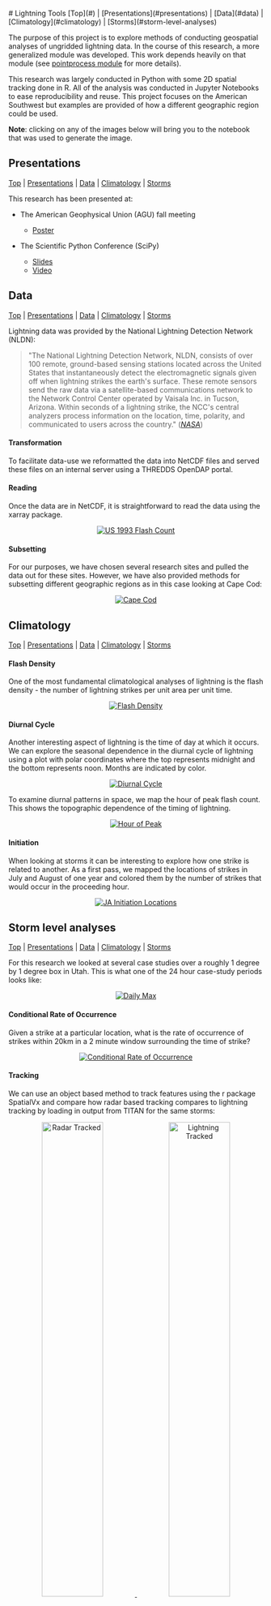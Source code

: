 </br>
# Lightning Tools
[Top](#) | [Presentations](#presentations) | [Data](#data) | [Climatology](#climatology) | [Storms](#storm-level-analyses)

The purpose of this project is to explore methods of conducting geospatial analyses of ungridded lightning data. In the course of this research, a more generalized module was developed. This work depends heavily on that module (see [pointprocess module](https://github.com/jsignell/point-process) for more details).

This research was largely conducted in Python with some 2D spatial tracking done in R. All of the analysis was conducted in Jupyter Notebooks to ease reproducibility and reuse. This project focuses on the American Southwest but examples are provided of how a different geographic region could be used.

**Note**: clicking on any  of the images below will bring you to the notebook that was used to generate the image.

## Presentations
[Top](#) | [Presentations](#presentations) | [Data](#data) | [Climatology](#climatology) | [Storms](#storm-level-analyses)

This research has been presented at:
  - The American Geophysical Union (AGU) fall meeting
    - [Poster](output/poster.pdf)


  - The Scientific Python Conference (SciPy)
    - [Slides](https://github.com/jsignell/lightning-tools/blob/master/Lightning%20Talk.ipynb)
    - [Video](https://youtu.be/g15QeR5-Xkk?t=26m27s)

## Data
[Top](#) | [Presentations](#presentations) | [Data](#data) | [Climatology](#climatology) | [Storms](#storm-level-analyses)

Lightning data was provided by the National Lightning Detection Network (NLDN):
>"The National Lightning Detection Network, NLDN, consists of over 100 remote, ground-based sensing stations located across the United States that instantaneously detect the electromagnetic signals given off when lightning strikes the earth's surface. These remote sensors send the raw data via a satellite-based communications network to the Network Control Center operated by Vaisala Inc. in Tucson, Arizona. Within seconds of a lightning strike, the NCC's central analyzers process information on the location, time, polarity, and communicated to users across the country." (*[NASA](http://gcmd.nasa.gov/records/GCMD_NLDN.html)*)

#### Transformation
To facilitate data-use we reformatted the data into NetCDF files and served these files on an internal server using a THREDDS OpenDAP portal.

#### Reading
Once the data are in NetCDF, it is straightforward to read the data using the xarray package.
<a href=https://github.com/jsignell/lightning-tools/blob/master/00%20Read%20Data.ipynb>
  <p align="center">
    <img src=output/US_1993.png?raw=true title="US 1993 Flash Count"/>
  </p>
</a>

#### Subsetting

For our purposes, we have chosen several research sites and pulled the data out for these sites. However, we have also provided methods for subsetting different geographic regions as in this case looking at Cape Cod:
<a href=https://github.com/jsignell/lightning-tools/blob/master/01%20Un-subsetted.ipynb>
  <p align="center">
    <img src=output/CapeCod.png?raw=true title="Cape Cod" />
  </p>
</a>

## Climatology
[Top](#) | [Presentations](#presentations) | [Data](#data) | [Climatology](#climatology) | [Storms](#storm-level-analyses)

#### Flash Density
One of the most fundamental climatological analyses of lightning is the flash density - the number of lightning strikes per unit area per unit time.
<a href=https://github.com/jsignell/lightning-tools/blob/master/02%20Climatology.ipynb#flash-density>
  <p align="center">
    <img src=output/AnnualMeanFD.png?raw=true title="Flash Density" />
  </p>  
</a>

#### Diurnal Cycle
Another interesting aspect of lightning is the time of day at which it occurs.
We can explore the seasonal dependence in the diurnal cycle of lightning using a plot with polar coordinates where the top represents midnight and the bottom represents noon. Months are indicated by color.
<a href=https://github.com/jsignell/lightning-tools/blob/master/02%20Climatology.ipynb#diurnal-cycle>
  <p align="center">
    <img src=output/DiurnalCycle.png?raw=true title="Diurnal Cycle" />
  </p>
</a>

To examine diurnal patterns in space, we map the hour of peak flash count. This shows the topographic dependence of the timing of lightning.
<a href=https://github.com/jsignell/lightning-tools/blob/master/02%20Climatology.ipynb#peak-time>
  <p align="center">
    <img src=output/JAPeakHour.png?raw=true title="Hour of Peak" />
  </p>
</a>

#### Initiation
When looking at storms it can be interesting to explore how one strike is related to another. As a first pass, we mapped the locations of strikes in July and August of one year and colored them by the number of strikes that would occur in the proceeding hour.
<a href=https://github.com/jsignell/lightning-tools/blob/master/03%20Initiation.ipynb>
  <p align="center">
    <img src=output/JAInitiationLocations.png?raw=true title="JA Initiation Locations" />
  </p>
</a>

## Storm level analyses
[Top](#) | [Presentations](#presentations) | [Data](#data) | [Climatology](#climatology) | [Storms](#storm-level-analyses)

For this research we looked at several case studies over a roughly 1 degree by 1 degree box in Utah. This is what one of the 24 hour case-study periods looks like:
<a href=https://github.com/jsignell/lightning-tools/blob/master/04%20Daily.ipynb>
  <p align="center">
    <img src=output/storm.png?raw=true title="Daily Max"/>
  </p>
</a>

#### Conditional Rate of Occurrence
Given a strike at a particular location, what is the rate of occurrence of strikes within 20km in a 2 minute window surrounding the time of strike?

<a href=https://github.com/jsignell/lightning-tools/blob/master/13%20Conditional%20rate%20of%20occurrence.ipynb>
  <p align="center">
    <img src=output/likelihood.png?raw=true title="Conditional Rate of Occurrence"/>
  </p>
</a>

#### Tracking
We can use an object based method to track features using the r package SpatialVx and compare how radar based tracking compares to lightning tracking by loading in output from TITAN for the same storms:
<a href=http://nbviewer.jupyter.org/github/jsignell/lightning-tools/blob/master/07%20TITAN%20radar%20and%20SpatialVx%20lightning%20comparison.ipynb>
  <p align="center">
    <img src=output/radar_tracked.png?raw=true title="Radar Tracked" width=49%/>
    <img src=output/lightning_tracked.png?raw=true title="Lightning Tracked" width=49%/>
  </p>
</a>

#### Point Process Modeling
The most common point process model is the Poisson process. Lightning strikes constitute a space-time Poisson process if the number of strikes in disjoint time and space intervals are independent and have a Poisson distribution. This independent increment assumption does not hold, because lightning strikes are strongly “clustered”.

Our models build on Cox process models, which are conditional Poisson models in that the rate of occurrence is not a deterministic function of space and time, but a random process.

We setup a model for several case studies and found that the lightning strikes predicted by radar reflectivity agreed reasonably well with observed strikes.

<a href=https://github.com/jsignell/lightning-tools/blob/master/14%Likelihood.ipynb>
  <p align="center">
    <img src=output/poisson_example.png?raw=true title="Example of poisson output"/>
  </p>
</a>

[Top](#) | [Presentations](#presentations) | [Data](#data) | [Climatology](#climatology) | [Storms](#storm-level-analyses)
